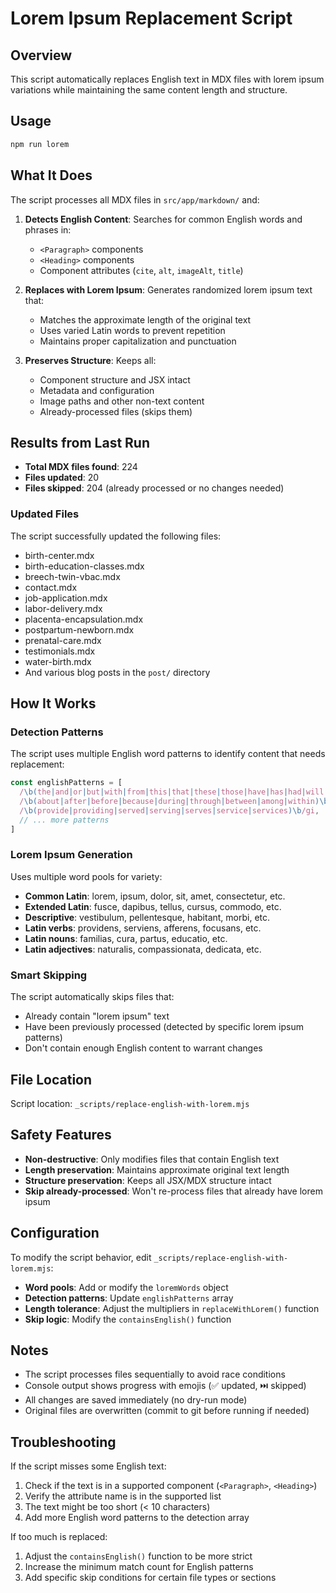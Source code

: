 # Lorem Ipsum Replacement Script

## Overview

This script automatically replaces English text in MDX files with lorem ipsum variations while maintaining the same content length and structure.

## Usage

```bash
npm run lorem
```

## What It Does

The script processes all MDX files in `src/app/markdown/` and:

1. **Detects English Content**: Searches for common English words and phrases in:
   - `<Paragraph>` components
   - `<Heading>` components
   - Component attributes (`cite`, `alt`, `imageAlt`, `title`)

2. **Replaces with Lorem Ipsum**: Generates randomized lorem ipsum text that:
   - Matches the approximate length of the original text
   - Uses varied Latin words to prevent repetition
   - Maintains proper capitalization and punctuation

3. **Preserves Structure**: Keeps all:
   - Component structure and JSX intact
   - Metadata and configuration
   - Image paths and other non-text content
   - Already-processed files (skips them)

## Results from Last Run

- **Total MDX files found**: 224
- **Files updated**: 20
- **Files skipped**: 204 (already processed or no changes needed)

### Updated Files

The script successfully updated the following files:

- birth-center.mdx
- birth-education-classes.mdx
- breech-twin-vbac.mdx
- contact.mdx
- job-application.mdx
- labor-delivery.mdx
- placenta-encapsulation.mdx
- postpartum-newborn.mdx
- prenatal-care.mdx
- testimonials.mdx
- water-birth.mdx
- And various blog posts in the `post/` directory

## How It Works

### Detection Patterns

The script uses multiple English word patterns to identify content that needs replacement:

```javascript
const englishPatterns = [
  /\b(the|and|or|but|with|from|this|that|these|those|have|has|had|will|would|could|should)\b/gi,
  /\b(about|after|before|because|during|through|between|among|within)\b/gi,
  /\b(provide|providing|served|serving|serves|service|services)\b/gi,
  // ... more patterns
]
```

### Lorem Ipsum Generation

Uses multiple word pools for variety:

- **Common Latin**: lorem, ipsum, dolor, sit, amet, consectetur, etc.
- **Extended Latin**: fusce, dapibus, tellus, cursus, commodo, etc.
- **Descriptive**: vestibulum, pellentesque, habitant, morbi, etc.
- **Latin verbs**: providens, serviens, afferens, focusans, etc.
- **Latin nouns**: familias, cura, partus, educatio, etc.
- **Latin adjectives**: naturalis, compassionata, dedicata, etc.

### Smart Skipping

The script automatically skips files that:

- Already contain "lorem ipsum" text
- Have been previously processed (detected by specific lorem ipsum patterns)
- Don't contain enough English content to warrant changes

## File Location

Script location: `_scripts/replace-english-with-lorem.mjs`

## Safety Features

- **Non-destructive**: Only modifies files that contain English text
- **Length preservation**: Maintains approximate original text length
- **Structure preservation**: Keeps all JSX/MDX structure intact
- **Skip already-processed**: Won't re-process files that already have lorem ipsum

## Configuration

To modify the script behavior, edit `_scripts/replace-english-with-lorem.mjs`:

- **Word pools**: Add or modify the `loremWords` object
- **Detection patterns**: Update `englishPatterns` array
- **Length tolerance**: Adjust the multipliers in `replaceWithLorem()` function
- **Skip logic**: Modify the `containsEnglish()` function

## Notes

- The script processes files sequentially to avoid race conditions
- Console output shows progress with emojis (✅ updated, ⏭️ skipped)
- All changes are saved immediately (no dry-run mode)
- Original files are overwritten (commit to git before running if needed)

## Troubleshooting

If the script misses some English text:

1. Check if the text is in a supported component (`<Paragraph>`, `<Heading>`)
2. Verify the attribute name is in the supported list
3. The text might be too short (< 10 characters)
4. Add more English word patterns to the detection array

If too much is replaced:

1. Adjust the `containsEnglish()` function to be more strict
2. Increase the minimum match count for English patterns
3. Add specific skip conditions for certain file types or sections

